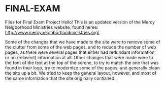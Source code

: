# FINAL-EXAM
Files for Final Exam Project
Hello! This is an updated version of the Mercy Neigborhood Ministries website, found heree: http://www.mercyneighborhoodministries.org/

Some of the changes that we have made to the site were to remove some of the clutter from some of the web pages, and to reduce 
the number of web pages, as there were several pages that either had redundant information, or no (relavent) information at all. 
Other changes that were made were to the font of the text at the top of the screne, to try to match the one that was found in their logo, 
try to modernize some of the pages, and generally clean the site up a bit. We tried to keep the general layout, however, and most of the 
same information that the site originally contianed. 
